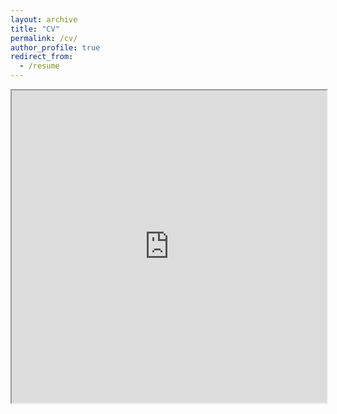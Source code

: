 ```yaml
---
layout: archive
title: "CV"
permalink: /cv/
author_profile: true
redirect_from:
  - /resume
---
```


<iframe src="http://jiangtianli91.github.io/files/jli_cv.pdf" width="100%" height="500px"></iframe>
